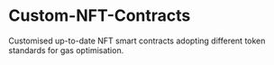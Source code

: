 # Custom-NFT-Contracts
Customised up-to-date NFT smart contracts adopting different token standards for gas optimisation.
